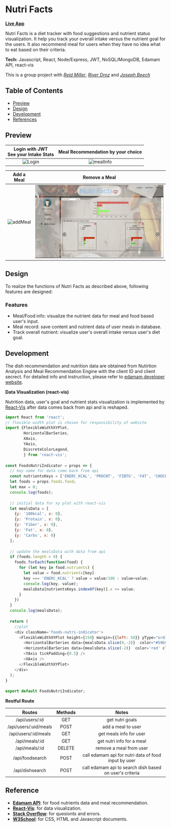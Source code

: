 # Nutri Facts
**[Live App](https://mighty-atoll-95816.herokuapp.com/)**

Nutri Facts is a diet tracker with food suggestions and nutrient status visualization. It help you track your overall intake versus the nutrient goal for the users. It also recommend meal for users when they have no idea what to eat based on their criteria.

**Tech:** Javascript, React, Node/Express, JWT, NoSQL/MongoDB, Edamam API, react-vis

This is a group project with *[Reid Miller](https://github.com/rmiller999)*, *[River Droz](https://github.com/rivedroz23)* and *[Joseph Beech](https://github.com/Mothergoose31)*

## Table of Contents
* [Preview](#Preview)
* [Design](#Design)
* [Development](#Development)
* [References](#References)

## Preview

| Login with JWT<br> See your Intake Stats | Meal Recommendation by your choice |
|:---:|:---:|
|![Login](./readmeFiles/login.gif) | ![mealInfo](./readmeFiles/mealinfo.gif) |

| Add a Meal | Remove a Meal
|:---:|:---:|
|![addMeal](./readmeFiles/addMeal.gif) | ![removeMeal](./readmeFiles/removeMeal.gif)

## Design
To realize the functions of Nutri Facts as described above, following features are designed:

### Features
* Meal/Food info: visualize the nutrient data for meal and food based user's input.
* Meal record: save content and nutrient data of user meals in database.
* Track overall nutrient: visualize user's overall intake versus user's diet goal.

## Development
The dish recommendation and nutrition data are obtained from Nutirtion Analysis and Meal Recommendation Engine with the client ID and client secrect. For detailed info and instruction, please refer to [edamam developer website](https://developer.edamam.com).

**Data Visualization (react-vis)**

Nutrition data, user's goal and nutrient stats visualization is implemented by [React-Vis](https://uber.github.io/react-vis/) after data comes back from api and is reshaped.
```javascript
import React from 'react';
// flexible width plot is chosen for responsibility of website
import {FlexibleWidthXYPlot,
        HorizontalBarSeries,
        XAxis,
        YAxis,
        DiscreteColorLegend,
        } from 'react-vis';

const FoodsNutriIndicator = props => {
  // key name for data come back from api
  const nutrientsKeys = ['ENERC_KCAL', 'PROCNT', 'FIBTG', 'FAT', 'CHOCDF']
  let foods = props.foods.food;
  let max = 0;
  console.log(foods);

  // initial data for xy plot with react-vis
  let mealsData = [
    {y: '100kcal', x: 0},
    {y: 'Protain', x: 0},
    {y: 'Fiber', x: 0},
    {y: 'Fat', x: 0},
    {y: 'Carbs', x: 0}
  ]; 

  // update the mealsData with data from api
  if (foods.length > 0) {
    foods.forEach(function(food) {
      for (let key in food.nutrients) {
        let value = food.nutrients[key]
        key === 'ENERC_KCAL' ? value = value/100 : value=value;
        console.log(key, value);
        mealsData[nutrientsKeys.indexOf(key)].x += value;
      }
    })
  }
  console.log(mealsData);

  return (
    //plot 
    <div className='foods-nutri-indicator'>
      <FlexibleWidthXYPlot height={150} margin={{left: 50}} yType="ordinal">
        <HorizontalBarSeries data={mealsData.slice(0,-2)}  color="#59b953" cluster='meal'/>
        <HorizontalBarSeries data={mealsData.slice(-2)}  color='red' cluster='meal'/>
        <YAxis tickPadding={0.5} />
        <XAxis />
      </FlexibleWidthXYPlot>
    </div>
  );
}

export default FoodsNutriIndicator;

``` 

**Restful Route**

| Routes | Methods | Notes |
|:------:|:-------:|:-----:|
| /api/users/:id | GET | get nutri goals |
| /api/users/:uid/meals | POST | add a meal to user |
| /api/users/:id/meals | GET | get meals info for user |
| /api/meals/:id | GET | get nutri info for a meal |
| /api/meals/:id | DELETE | remove a meal from user |
| /api/foodsearch | POST | call edamam api for nutri data of food input by user |
| /api/dishsearch | POST | call edamam api to search dish based on user's criteria |


## Reference
* **[Edamam API](https://www.edamam.com)**: for food nutrients data and meal recommendation.
* **[React-Vis](https://uber.github.io/react-vis/)**: for data visualization.
* **[Stack Overflow](https://stackoverflow.com/)**: for quesionts and errors.
* **[W3School](https://www.w3schools.com/)**: for CSS, HTML and Javascript documents.